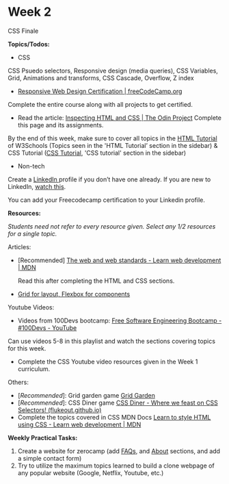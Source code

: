 # Week 2

CSS Finale

**Topics/Todos:**

- CSS

CSS Psuedo selectors, Responsive design (media queries), CSS Variables, Grid, Animations and transforms, CSS Cascade, Overflow, Z index

- [Responsive Web Design Certification | freeCodeCamp.org](https://www.freecodecamp.org/learn/2022/responsive-web-design) 

Complete the entire course along with all projects to get certified.

- Read the article: [Inspecting HTML and CSS | The Odin Project](https://www.theodinproject.com/lessons/foundations-inspecting-html-and-css)  Complete this page and its assignments.

By the end of this week, make sure to cover all topics in the [HTML Tutorial](https://www.w3schools.com/html/default.asp) of W3Schools (Topics seen in the 'HTML Tutorial’ section in the sidebar) & CSS Tutorial ([CSS Tutorial](https://www.w3schools.com/css/default.asp), 'CSS tutorial' section in the sidebar)

- Non-tech

Create a [LinkedIn ](https://www.linkedin.com)profile if you don’t have one already. If you are new to LinkedIn, [watch this](https://www.youtube.com/watch?v=_kwqqtpprrE). 

You can add your Freecodecamp certification to your Linkedin profile.

**Resources:**

_Students need not refer to every resource given. Select any 1/2 resources for a single topic._

Articles:



* [Recommended] [The web and web standards - Learn web development | MDN](https://developer.mozilla.org/en-US/docs/Learn/Getting_started_with_the_web/The_web_and_web_standards)

    Read this after completing the HTML and CSS sections.

* [Grid for layout, Flexbox for components](https://ishadeed.com/article/grid-layout-flexbox-components/)  


Youtube Videos:

* Videos from 100Devs bootcamp: [Free Software Engineering Bootcamp - #100Devs - YouTube](https://www.youtube.com/playlist?list=PLBf-QcbaigsKwq3k2YEBQS17xUwfOA3O3) 

Can use videos 5-8 in this playlist and watch the sections covering topics for this week.

* Complete the CSS Youtube video resources given in the Week 1 curriculum.

Others:

* [_Recommended_]: Grid garden game [Grid Garden](https://cssgridgarden.com/) 
* [_Recommended_]: CSS Diner game [CSS Diner - Where we feast on CSS Selectors! (flukeout.github.io)](https://flukeout.github.io/)
* Complete the topics covered in CSS MDN Docs [Learn to style HTML using CSS - Learn web development | MDN](https://developer.mozilla.org/en-US/docs/Learn/CSS) 

**Weekly Practical Tasks:**

1. Create a website for zerocamp (add [FAQs](https://github.com/Zer0Camp/.github/blob/main/profile/faqs.md), and [About](https://github.com/Zer0Camp#about-zerocamp) sections, and add a simple contact form)
2. Try to utilize the maximum topics learned to build a clone webpage of any popular website (Google, Netflix, Youtube, etc.)
